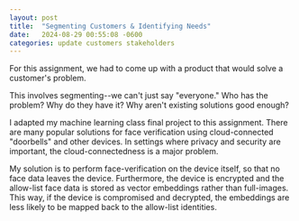 ```yaml
---
layout: post
title:  "Segmenting Customers & Identifying Needs"
date:   2024-08-29 00:55:08 -0600
categories: update customers stakeholders
---
```


For this assignment, we had to come up with a product that would solve a customer's problem.

This involves segmenting--we can't just say "everyone." Who has the problem? Why do they have it? Why aren't existing solutions good enough?

I adapted my machine learning class final project to this assignment. There are many popular solutions for face verification using cloud-connected "doorbells" and other devices. In settings where privacy and security are important, the cloud-connectedness is a major problem.

My solution is to perform face-verification on the device itself, so that no face data leaves the device. Furthermore, the device is encrypted and the allow-list face data is stored as vector embeddings rather than full-images. This way, if the device is compromised and decrypted, the embeddings are less likely to be mapped back to the allow-list identities.

